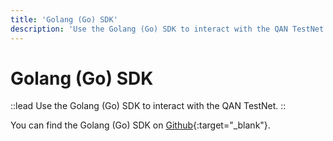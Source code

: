```yaml
---
title: 'Golang (Go) SDK'
description: 'Use the Golang (Go) SDK to interact with the QAN TestNet.'
---
```


# Golang (Go) SDK

::lead
Use the Golang (Go) SDK to interact with the QAN TestNet.
::

You can find the Golang (Go) SDK on [Github](https://github.com/QANplatform/sdk-golang){:target="_blank"}.